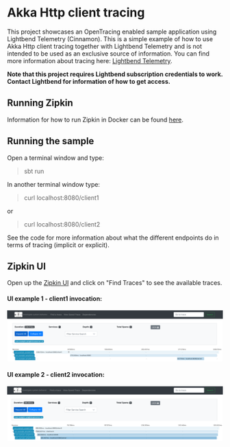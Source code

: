 # Akka Http client tracing 
This project showcases an OpenTracing enabled sample application using Lightbend Telemetry (Cinnamon). This is a simple example of how to use Akka Http client tracing together with Lightbend Telemetry and is not intended to be used as an exclusive source of information. You can find more information about tracing here: [Lightbend Telemetry](https://developer.lightbend.com/docs/telemetry/current/extensions/opentracing.html). 

**Note that this project requires Lightbend subscription credentials to work. Contact Lightbend for information of how to get access.**

## Running Zipkin

Information for how to run Zipkin in Docker can be found [here](https://github.com/openzipkin/docker-zipkin#running).

## Running the sample

Open a terminal window and type:
> sbt run

In another terminal window type:
> curl localhost:8080/client1

or 
> curl localhost:8080/client2

See the code for more information about what the different endpoints do in terms of tracing (implicit or explicit).


## Zipkin UI

Open up the [Zipkin UI](http://localhost:9411) and click on "Find Traces" to see the available traces.

#### UI example 1 - client1 invocation:

![Example 1](images/ex1.png)

#### UI example 2 - client2 invocation:

![Example 2](images/ex2.png)